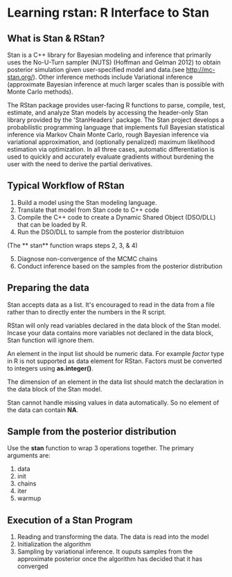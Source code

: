 # Learning rstan: R Interface to Stan

## What is Stan & RStan?
Stan is a C++ library for Bayesian modeling and inference that primarily uses the No-U-Turn sampler (NUTS) (Hoffman and Gelman 2012) to obtain posterior simulation given user-specified model and data.(see http://mc-stan.org/). Other inference methods include Variational inference (approximate Bayesian inference at much larger scales than is possible with Monte Carlo methods).

The RStan package provides user-facing R functions to parse, compile, test, estimate, and analyze Stan models by accessing the header-only Stan library provided by the 'StanHeaders' package. The Stan project develops a probabilistic programming language that implements full Bayesian statistical inference via Markov Chain Monte Carlo, rough Bayesian inference via variational approximation, and (optionally penalized) maximum likelihood estimation via optimization. In all three cases, automatic differentiation is used to quickly and accurately evaluate gradients without burdening the user with the need to derive the partial derivatives.

## Typical Workflow of RStan
1. Build a model using the Stan modeling language.
2. Translate that model from Stan code to C++ code
3. Compile the C++ code to create a Dynamic Shared Object (DSO/DLL) that can be loaded by R.
4. Run the DSO/DLL to sample from the posterior distribtuion 

(The ** stan** function wraps steps 2, 3, & 4)

5. Diagnose non-convergence of the MCMC chains
6. Conduct inference based on the samples from the posterior distribution

## Preparing the data
Stan accepts data as a list. It's encouraged to read in the data from a file rather than to directly enter the numbers in the R script.

RStan will only read variables declared in the data block of the Stan model. Incase your data contains more variables not declared in the data block, Stan function will ignore them.  

An element in the input list should be numeric data. For example *factor* type in R is not supported as data element for RStan. Factors must be converted to integers using **as.integer()**.

The dimension of an element in the data list should match the declaration in the data block of the Stan model.

Stan cannot handle missing values in data automatically. So no element of the data can contain **NA**.

## Sample from the posterior distribution
Use the **stan** function to wrap 3 operations together. The primary arguments are:
1. data
2. init
3. chains
4. iter
5. warmup

## Execution of a Stan Program
1. Reading and transforming the data. The data is read into the model
2. Initialization the algorithm
3. Sampling by variational inference. It ouputs samples from the approximate posterior once
the algorithm has decided that it has converged
